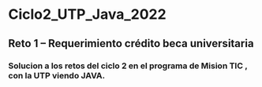 # Ciclo2_UTP_Java_2022

## Reto 1 – Requerimiento crédito beca universitaria
 
### Solucion a los retos del ciclo 2 en el programa de Mision TIC , con la UTP viendo JAVA.

